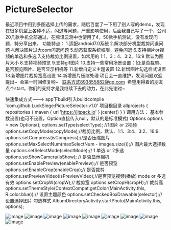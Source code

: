 # PictureSelector
最近项目中用到多图选择上传的需求，随后百度了一下用了别人写的demo，发现在很多机型上各种不适，闪退等问题，严重影响使用，后面我自己写了一个，公司20几款手机全部通过，在腾讯云测中也使用了4，50款手机测试，没有发现问题，特分享出来。
功能特点： 
1.适配android7.0系统
2.解决部分机型裁剪闪退问题
4.解决图片过大oom闪退问题
5.动态获取系统权限，避免闪退
6.支持相片or视频的单选和多选
7.支持裁剪比例设置，如常用的  1:1、3：4、3:2、16:9 默认为图片大小
8.支持视频预览
9.支持gif图片
10.支持一些常用场景设置：如:是否裁剪、是否预览图片、是否显示相机等
11.新增自定义主题设置
12.新增图片勾选样式设置
13.新增图片裁剪宽高设置
14.新增图片压缩处理
项目会一直维护，发现问题欢迎提出~  会第一时间修复哟~   联系方式893855882@qq.com  希望用得着的朋友点个start，你们的支持才是我继续下去的动力，在此先谢过~

快速集成方式--->
app下build引入buildcompile 'com.github.LuckSiege:PictureSelector:v1.0'
项目根目录 allprojects {
    repositories {
        maven { url 'https://jitpack.io' }
        jcenter()
    }
}
调用方法：
基本参数设置(也可不设置，Option直接传入null，默认的是标准模式)
 Options options = new Options();
 options.setType(selectType); //1图片 or 2视频
 options.setCopyMode(copyMode);//裁剪比例，默认、1:1、3:4、3:2、16:9
 options.setCompress(isCompress);//是否压缩图片
 options.setMaxSelectNum(maxSelectNum - images.size());// 图片最大选择数量
 options.setSelectMode(selectMode);// 1 单选 or 2多选
 options.setShowCamera(isShow); // 是否显示相机
 options.setEnablePreview(enablePreview);// 是否预览
 options.setEnableCrop(enableCrop);// 是否裁剪
 options.setPreviewVideo(isPreviewVideo);//是否预览视频(播放) mode or 多选有效
 options.setCropW(cropW);// 裁剪宽
 options.setCropH(cropH);// 裁剪高
 options.setThemeStyle(ContextCompat.getColor(MainActivity.this, R.color.blue));// 设置主题颜色
 options.setCheckedBoxDrawable(selector);// 设置选择图片 勾选样式
 AlbumDirectoryActivity.startPhoto(MainActivity.this, options);


![image](https://github.com/LuckSiege/PictureSelector/blob/master/image/A574F86A9A9F42A77D03B0ACC9E761C9.jpg)
![image](https://github.com/LuckSiege/PictureSelector/blob/master/image/ABE302D298BD56DEC871F4464E64646F.jpg)
![image](https://github.com/LuckSiege/PictureSelector/blob/master/image/66C119A6BD918EAF9418324836C34BA6.jpg)
![image](https://github.com/LuckSiege/PictureSelector/blob/master/image/5F1513BFD9490AF153E3E30840964FB1.jpg)
![image](https://github.com/LuckSiege/PictureSelector/blob/master/image/BA7C4A038613182020DA9CE0152DA5D4.jpg)
![image](https://github.com/LuckSiege/PictureSelector/blob/master/image/0F918EB15954836F59A95A3F7E0D2012.jpg)
![image](https://github.com/LuckSiege/PictureSelector/blob/master/image/2AEDE4E52CC095F5896E066C59DDDF85.jpg)
![image](https://github.com/LuckSiege/PictureSelector/blob/master/image/36C818DEDF2A5AA745CD699FBBF67E7F.jpg)
![image](https://github.com/LuckSiege/PictureSelector/blob/master/image/9B433C9C47C3FCA7BC42D6E3B6F27698.jpg)
